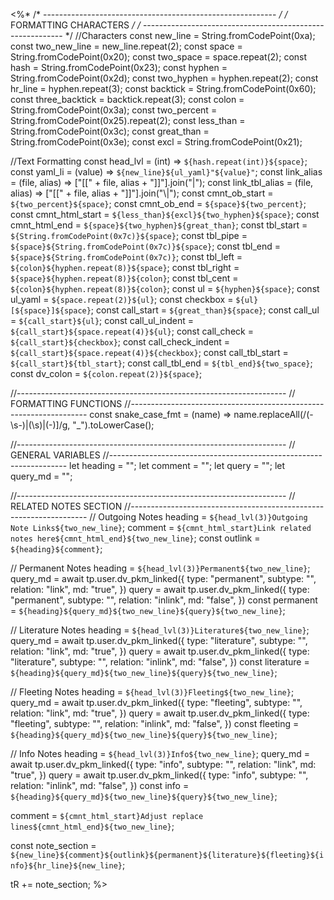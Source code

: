 <%*
/* ---------------------------------------------------------- */
/*                    FORMATTING CHARACTERS                   */
/* ---------------------------------------------------------- */
//Characters
const new_line = String.fromCodePoint(0xa);
const two_new_line = new_line.repeat(2);
const space = String.fromCodePoint(0x20);
const two_space = space.repeat(2);
const hash = String.fromCodePoint(0x23);
const hyphen = String.fromCodePoint(0x2d);
const two_hyphen = hyphen.repeat(2);
const hr_line = hyphen.repeat(3);
const backtick = String.fromCodePoint(0x60);
const three_backtick = backtick.repeat(3);
const colon = String.fromCodePoint(0x3a);
const two_percent = String.fromCodePoint(0x25).repeat(2);
const less_than = String.fromCodePoint(0x3c);
const great_than = String.fromCodePoint(0x3e);
const excl = String.fromCodePoint(0x21);

//Text Formatting
const head_lvl = (int) => `${hash.repeat(int)}${space}`;
const yaml_li = (value) => `${new_line}${ul_yaml}"${value}"`;
const link_alias = (file, alias) => ["[[" + file, alias + "]]"].join("|");
const link_tbl_alias = (file, alias) => ["[[" + file, alias + "]]"].join("\\|");
const cmnt_ob_start = `${two_percent}${space}`;
const cmnt_ob_end = `${space}${two_percent}`;
const cmnt_html_start = `${less_than}${excl}${two_hyphen}${space}`;
const cmnt_html_end = `${space}${two_hyphen}${great_than}`;
const tbl_start = `${String.fromCodePoint(0x7c)}${space}`;
const tbl_pipe = `${space}${String.fromCodePoint(0x7c)}${space}`;
const tbl_end = `${space}${String.fromCodePoint(0x7c)}`;
const tbl_left = `${colon}${hyphen.repeat(8)}${space}`;
const tbl_right = `${space}${hyphen.repeat(8)}${colon}`;
const tbl_cent = `${colon}${hyphen.repeat(8)}${colon}`;
const ul = `${hyphen}${space}`;
const ul_yaml = `${space.repeat(2)}${ul}`;
const checkbox = `${ul}[${space}]${space}`;
const call_start = `${great_than}${space}`;
const call_ul = `${call_start}${ul}`;
const call_ul_indent = `${call_start}${space.repeat(4)}${ul}`;
const call_check = `${call_start}${checkbox}`;
const call_check_indent = `${call_start}${space.repeat(4)}${checkbox}`;
const call_tbl_start = `${call_start}${tbl_start}`;
const call_tbl_end = `${tbl_end}${two_space}`;
const dv_colon = `${colon.repeat(2)}${space}`;

//-------------------------------------------------------------------
// FORMATTING FUNCTIONS
//-------------------------------------------------------------------
const snake_case_fmt = (name) =>
  name.replaceAll(/(\-\s\-)|(\s)|(\-)]/g, "_").toLowerCase();

//-------------------------------------------------------------------
// GENERAL VARIABLES
//-------------------------------------------------------------------
let heading = "";
let comment = "";
let query = "";
let query_md = "";

//-------------------------------------------------------------------
// RELATED NOTES SECTION
//-------------------------------------------------------------------
// Outgoing Notes
heading = `${head_lvl(3)}Outgoing Note Links${two_new_line}`;
comment = `${cmnt_html_start}Link related notes here${cmnt_html_end}${two_new_line}`;
const outlink = `${heading}${comment}`;

// Permanent Notes
heading = `${head_lvl(3)}Permanent${two_new_line}`;
query_md = await tp.user.dv_pkm_linked({
  type: "permanent",
  subtype: "",
  relation: "link",
  md: "true",
})
query = await tp.user.dv_pkm_linked({
  type: "permanent",
  subtype: "",
  relation: "inlink",
  md: "false",
})
const permanent = `${heading}${query_md}${two_new_line}${query}${two_new_line}`;

// Literature Notes
heading = `${head_lvl(3)}Literature${two_new_line}`;
query_md = await tp.user.dv_pkm_linked({
  type: "literature",
  subtype: "",
  relation: "link",
  md: "true",
})
query = await tp.user.dv_pkm_linked({
  type: "literature",
  subtype: "",
  relation: "inlink",
  md: "false",
})
const literature = `${heading}${query_md}${two_new_line}${query}${two_new_line}`;

// Fleeting Notes
heading = `${head_lvl(3)}Fleeting${two_new_line}`;
query_md = await tp.user.dv_pkm_linked({
  type: "fleeting",
  subtype: "",
  relation: "link",
  md: "true",
})
query = await tp.user.dv_pkm_linked({
  type: "fleeting",
  subtype: "",
  relation: "inlink",
  md: "false",
})
const fleeting = `${heading}${query_md}${two_new_line}${query}${two_new_line}`;

// Info Notes
heading = `${head_lvl(3)}Info${two_new_line}`;
query_md = await tp.user.dv_pkm_linked({
  type: "info",
  subtype: "",
  relation: "link",
  md: "true",
})
query = await tp.user.dv_pkm_linked({
  type: "info",
  subtype: "",
  relation: "inlink",
  md: "false",
})
const info = `${heading}${query_md}${two_new_line}${query}${two_new_line}`;

comment = `${cmnt_html_start}Adjust replace lines${cmnt_html_end}${two_new_line}`;

const note_section = `${new_line}${comment}${outlink}${permanent}${literature}${fleeting}${info}${hr_line}${new_line}`;

tR += note_section;
%>
